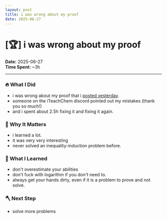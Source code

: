 ```yaml
---
layout: post
title: i was wrong about my proof
date: 2025-06-27
---
```

# [🏆] i was wrong about my proof

**Date:** 2025-06-27  
**Time Spent:** ~3h 

---

### 🔥 What I Did
- i was wrong about my proof that i [posted yesterday](https://math.nibirsan.org/posts/proving-2n-n3-for-all-n-9-wrong/).
- someone on the iTeachChem discord pointed out my mistakes (thank you so much!)
- and i spent about 2.5h fixing it and fixing it again.

### 🎯 Why It Matters
- i learned a lot.
- it was very very interesting
- never solved an inequality-induction problem before.

### 🧠 What I Learned
- don't overestimate your abilities
- don't fuck with logarithm if you don't need to.
- always get your hands dirty, even if it is a problem to prove and not solve.

### 🪓 Next Step
- solve more problems
